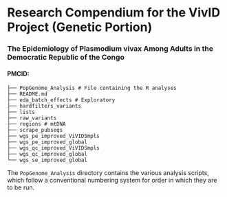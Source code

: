 # Research Compendium for the VivID Project (Genetic Portion)
### The Epidemiology of Plasmodium vivax Among Adults in the Democratic Republic of the Congo
#### PMCID: 

```
├── PopGenome_Analysis # File containing the R analyses
├── README.md
├── eda_batch_effects # Exploratory 
├── hardfilters_variants
├── lists
├── raw_variants
├── regions # mtDNA
├── scrape_pubseqs
├── wgs_pe_improved_ViVIDSmpls
├── wgs_pe_improved_global
├── wgs_qc_improved_ViVIDSmpls
├── wgs_qc_improved_global
└── wgs_se_improved_global

```

The `PopGenome_Analysis` directory contains the various analysis scripts, which follow a conventional numbering system for order in which they are to be run. 